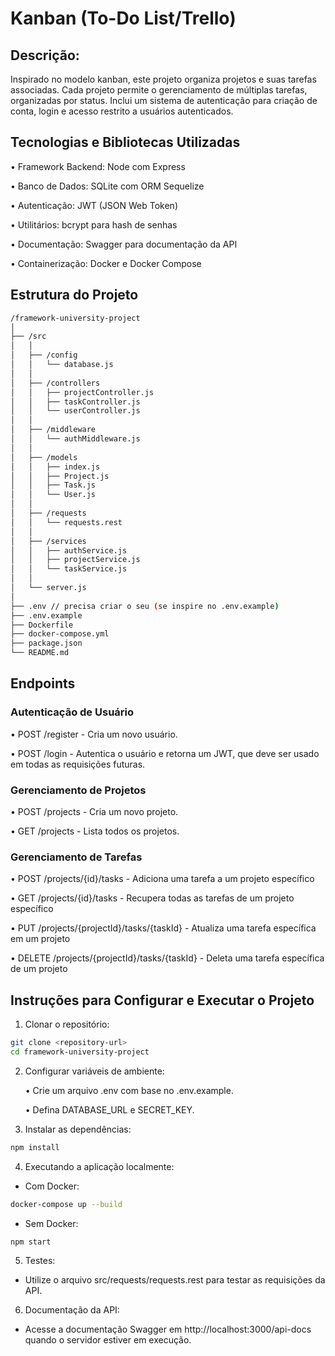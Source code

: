 # Kanban (To-Do List/Trello)

## Descrição:

Inspirado no modelo kanban, este projeto organiza projetos e suas tarefas associadas. Cada projeto permite o gerenciamento de múltiplas tarefas, organizadas por status. Inclui um sistema de autenticação para criação de conta, login e acesso restrito a usuários autenticados.

## Tecnologias e Bibliotecas Utilizadas

• Framework Backend: Node com Express

• Banco de Dados: SQLite com ORM Sequelize

• Autenticação: JWT (JSON Web Token)

• Utilitários: bcrypt para hash de senhas

• Documentação: Swagger para documentação da API

• Containerização: Docker e Docker Compose

## Estrutura do Projeto

```bash
/framework-university-project
│
├── /src
│   │
│   ├── /config
│   │   └── database.js
│   │
│   ├── /controllers
│   │   ├── projectController.js
│   │   ├── taskController.js
│   │   └── userController.js
│   │
│   ├── /middleware
│   │   └── authMiddleware.js
│   │
│   ├── /models
│   │   ├── index.js
│   │   ├── Project.js
│   │   ├── Task.js
│   │   └── User.js
│   │
│   ├── /requests
│   │   └── requests.rest
│   │
│   ├── /services
│   │   ├── authService.js
│   │   ├── projectService.js
│   │   └── taskService.js
│   │
│   └── server.js
│
├── .env // precisa criar o seu (se inspire no .env.example)
├── .env.example
├── Dockerfile
├── docker-compose.yml
├── package.json
└── README.md
```

## Endpoints

### Autenticação de Usuário

• POST /register - Cria um novo usuário.

• POST /login - Autentica o usuário e retorna um JWT, que deve ser usado em todas as requisições futuras.

### Gerenciamento de Projetos

• POST /projects - Cria um novo projeto.

• GET /projects - Lista todos os projetos.

### Gerenciamento de Tarefas

• POST /projects/{id}/tasks - Adiciona uma tarefa a um projeto específico

• GET /projects/{id}/tasks - Recupera todas as tarefas de um projeto específico

• PUT /projects/{projectId}/tasks/{taskId} - Atualiza uma tarefa específica em um projeto

• DELETE /projects/{projectId}/tasks/{taskId} - Deleta uma tarefa específica de um projeto

## Instruções para Configurar e Executar o Projeto

1. Clonar o repositório:

```bash
git clone <repository-url>
cd framework-university-project
```

2. Configurar variáveis de ambiente:

   • Crie um arquivo .env com base no .env.example.
   
   • Defina DATABASE_URL e SECRET_KEY.

3. Instalar as dependências:

```bash
npm install
```

4. Executando a aplicação localmente:

- Com Docker:

```bash
docker-compose up --build
```

- Sem Docker:

```bash
npm start
```

5. Testes:

- Utilize o arquivo src/requests/requests.rest para testar as requisições da API.

6. Documentação da API:

- Acesse a documentação Swagger em http://localhost:3000/api-docs quando o servidor estiver em execução.
